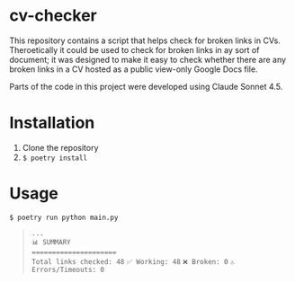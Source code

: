# cv-checker

This repository contains a script that helps check for broken links in CVs. Theroetically it could be used to check for broken links in ay sort of document; it was designed to make it easy to check whether there are any broken links in a CV hosted as a public view-only Google Docs file.  

Parts of the code in this project were developed using Claude Sonnet 4.5.

# Installation

1. Clone the repository
2. `$ poetry install`

# Usage

`$ poetry run python main.py`

> `...`  
> `📊 SUMMARY`  
> `=====================`  
> `Total links checked: 48`
> `✅ Working: 48`
> `❌ Broken: 0`
> `⚠️  Errors/Timeouts: 0`




